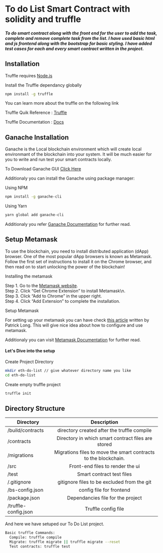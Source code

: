 # To do List Smart Contract with solidity and truffle  
##### To do smart contract along with the front end for the user to add the task, complete and remove complete task from the list. I have used basic html and js frontend along with the bootstrap for basic styling. I have added test cases for each and every smart contract written in the project.
## Installation

Truffle requires [Node.js](https://nodejs.org/)

Install the Truffle dependancy globally 

```sh
npm install -g truffle
```

You can learn more about the truffle on the following link 

Truffle Quik Reference : [Truffle](https://trufflesuite.com/)

Truffle Documentation : [Docs](https://trufflesuite.com/docs/truffle/quickstart.html)


## Ganache Installation 

Ganache is the Local blockchain environment which will create local environmant of the blockchain into your system. It will be much easier for you to write and run test your smart contracts locally. 

To Download Ganache GUI [Click Here](https://trufflesuite.com/ganache/)

Additionaly you can install the Ganache using package manager:

Using NPM
```sh
npm install -g ganache-cli
```

Using Yarn 
```sh
yarn global add ganache-cli
```
Additionaly you refer [Ganache Documentation](https://trufflesuite.com/docs/ganache/) for further read.
## Setup Metamask 
To use the blockchain, you need to install distributed application (dApp) browser. One of the most popular dApp browsers is known as Metamask. Follow the first set of instructions to install it on the Chrome browser, and then read on to start unlocking the power of the blockchain!

Installing the metamask

Step 1. Go to the [Metamask website](https://metamask.io/).<br />
Step 2. Click “Get Chrome Extension” to install Metamask\n.<br />
Step 3. Click “Add to Chrome” in the upper right.<br />
Step 4. Click “Add Extension” to complete the installation.<br />

Setup Metamask 

For setting up your metamask you can have check [this article](https://blog.wetrust.io/how-to-install-and-use-metamask-7210720ca047) written by Patrick Long. This will give nice idea about how to configure and use metamask.

Additionaly you can visit [Metamask Documentation](https://docs.metamask.io/) for further read.
#### Let's Dive into the setup 

Create Project Directory 

```sh
mkdir eth-do-list // give whatever directory name you like
cd eth-do-list
```

Create empty truffle project 

```sh 
truffle init
```
## Directory Structure

| Directory| Description|
| --------------------- | :-------------------------------------------------------------: |
|/build/contracts| directory created after the truffle compile|
|/contracts| Directory in which smart contract files are stored|
|/migrations| Migrations files to move the smart contracts to the blockchain. |
|/src| Front-end files to render the ui|
|/test| Smart contract test files|
|/.gitignore| gitignore files to be excluded from the git|
|/bs-config.json| config file for frontend|
|/package.json| Dependancies file for the project|
|/truffle-config.json| Truffle config file|  

And here we have setuped our To Do List project. 
```sh
Basic truffle Commands:
  Compile: truffle compile
  Migrate: truffle migrate || truffle migrate --reset
  Test contracts: truffle test
```




